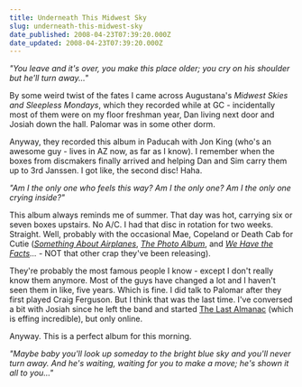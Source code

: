 ```yaml
---
title: Underneath This Midwest Sky
slug: underneath-this-midwest-sky
date_published: 2008-04-23T07:39:20.000Z
date_updated: 2008-04-23T07:39:20.000Z
---
```


*"You leave and it's over, you make this place older; you cry on his shoulder but he'll turn away..."*

By some weird twist of the fates I came across Augustana's *Midwest Skies and Sleepless Mondays*, which they recorded while at GC - incidentally most of them were on my floor freshman year, Dan living next door and Josiah down the hall. Palomar was in some other dorm.

Anyway, they recorded this album in Paducah with Jon King (who's an awesome guy - lives in AZ now, as far as I know). I remember when the boxes from discmakers finally arrived and helping Dan and Sim carry them up to 3rd Janssen. I got like, the second disc! Haha.

*"Am I the only one who feels this way? Am I the only one? Am I the only one crying inside?"*

This album always reminds me of summer. That day was hot, carrying six or seven boxes upstairs. No A/C. I had that disc in rotation for two weeks. Straight. Well, probably with the occasional Mae, Copeland or Death Cab for Cutie (*[Something About Airplanes](http://www.barsuk.com/shop/bark005)*, *[The Photo Album](http://www.barsuk.com/shop/bark021)*, and *[We Have the Facts](http://www.barsuk.com/shop/bark011)...* - NOT that other crap they've been releasing).

They're probably the most famous people I know - except I don't really know them anymore. Most of the guys have changed a lot and I haven't seen them in like, five years. Which is fine. I did talk to Palomar after they first played Craig Ferguson. But I think that was the last time. I've conversed a bit with Josiah since he left the band and started [The Last Almanac](http://profile.myspace.com/index.cfm?fuseaction=user.viewprofile&amp;friendID=99760656) (which is effing incredible), but only online.

Anyway. This is a perfect album for this morning.

*"Maybe baby you'll look up someday to the bright blue sky and you'll never turn away. And he's waiting, waiting for you to make a move; he's shown it all to you..."*
